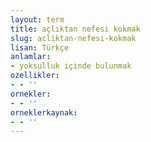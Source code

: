 ```yaml
---
layout: term
title: açlıktan nefesi kokmak
slug: acliktan-nefesi-kokmak
lisan: Türkçe
anlamlar:
- yoksulluk içinde bulunmak
ozellikler:
- - ''
ornekler:
- - ''
orneklerkaynak:
- - ''
---
```

